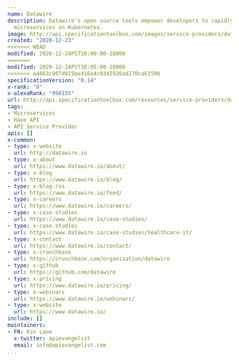 ```yaml
---
name: Datawire
description: Datawire's open source tools empower developers to rapidly develop resilient
  microservices on Kubernetes.
image: http://api.specificationtoolbox.com/images/service-providers/datawire.jpg
created: "2020-12-23"
<<<<<<< HEAD
modified: 2020-12-24PST10:00:00-28800
=======
modified: 2020-12-24PST10:05:00-28800
>>>>>>> a4863c807d915be416e4c9342926ad270ca6159b
specificationVersion: "0.14"
x-rank: "8"
x-alexaRank: "994155"
url: http://api.specificationtoolbox.com/resources/service-providers/datawire/
tags:
- Microservices
- Have API
- API Service Provider
apis: []
x-common:
- type: x-website
  url: http://datawire.io
- type: x-about
  url: https://www.datawire.io/about/
- type: x-blog
  url: https://www.datawire.io/blog/
- type: x-blog-rss
  url: https://www.datawire.io/feed/
- type: x-careers
  url: https://www.datawire.io/careers/
- type: x-case-studies
  url: https://www.datawire.io/case-studies/
- type: x-case-studies
  url: https://www.datawire.io/case-studies/healthcare-it/
- type: x-contact
  url: https://www.datawire.io/contact/
- type: x-crunchbase
  url: https://crunchbase.com/organization/datawire
- type: x-github
  url: https://github.com/datawire
- type: x-pricing
  url: https://www.datawire.io/pricing/
- type: x-webinars
  url: https://www.datawire.io/webinars/
- type: x-website
  url: https://www.datawire.io/
include: []
maintainers:
- FN: Kin Lane
  x-twitter: apievangelist
  email: info@apievangelist.com
...
```


